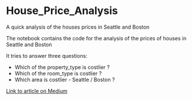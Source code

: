# House_Price_Analysis
A quick analysis of the houses prices in Seattle and Boston

The notebook contains the code for the analysis of the prices of houses in Seattle and Boston

It tries to answer three questions:
  - Which of the property_type is costlier ?
  - Which of the room_type is costlier ?
  - Which area is costlier - Seattle / Boston ?

[Link to article on Medium](https://medium.com/@raghuchandan1/price-analysis-for-houses-in-seattle-and-boston-4509dca2b8c1?source=friends_link&sk=79bd6061f8c4797c27c088a37d146440)
